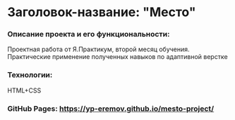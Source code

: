 # Заголовок-название: "Место"

### Описание проекта и его функциональности: 
Проектная работа от Я.Практикум, второй месяц обучения. Практические применение полученных навыков по адаптивной верстке

### Технологии:
HTML+CSS

### GitHub Pages: https://yp-eremov.github.io/mesto-project/